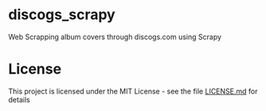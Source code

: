 # discogs_scrapy
Web Scrapping album covers through discogs.com using Scrapy

# License
This project is licensed under the MIT License - see the file [LICENSE.md](https://github.com/qiuminzhang/discogs_scrapy/blob/master/LICENSE) for details
